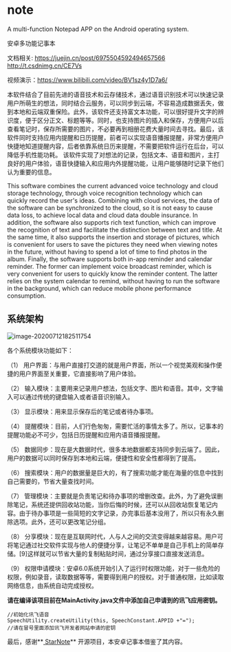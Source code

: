 # note
A multi-function Notepad APP on the Android operating system. 

安卓多功能记事本

文档相关: https://juejin.cn/post/6975504592494657566
http://t.csdnimg.cn/CE7Vs

视频演示：https://www.bilibili.com/video/BV1sz4y1D7a6/

本软件结合了目前先进的语音技术和云存储技术，通过语音识别技术可以快速记录用户所萌生的想法，同时结合云服务，可以同步到云端，不容易造成数据丢失，做到本地和云端双重保险。此外，该软件还支持富文本功能，可以很好提升文字的辨识度，便于区分正文、标题等等。同时，也支持图片的插入和保存，方便用户以后查看笔记时，保存所需要的图片，不必要再到相册花费大量时间去寻找。最后，该软件同时支持应用内提醒和日历提醒，前者可以实现语音播报提醒，非常方便用户快捷地知道提醒内容，后者依靠系统日历来提醒，不需要把软件运行在后台，可以降低手机性能功耗。
该软件实现了对想法的记录，包括文本、语音和图片，主打良好的用户体验，语音快捷输入和应用内外提醒功能，让用户能够随时记录下他们认为重要的信息。

This software combines the current advanced voice technology and cloud storage technology, through voice recognition technology which can quickly record the user's ideas. Combining with cloud services, the data of the software can be synchronized to the cloud, so it is not easy to cause data loss, to achieve local data and cloud data double insurance. In addition, the software also supports rich text function, which can improve the recognition of text and facilitate the distinction between text and title. At the same time, it also supports the insertion and storage of pictures, which is convenient for users to save the pictures they need when viewing notes in the future, without having to spend a lot of time to find photos in the album. Finally, the software supports both in-app reminder and calendar reminder. The former can implement voice broadcast reminder, which is very convenient for users to quickly know the reminder content. The latter relies on the system calendar to remind, without having to run the software in the background, which can reduce mobile phone performance consumption.

## 系统架构

![image-20200712182511754](C:\Users\wesle\AppData\Roaming\Typora\typora-user-images\image-20200712182511754.png)

各个系统模块功能如下：

（1） 用户界面：与用户直接打交道的就是用户界面，所以一个视觉美观和操作便捷的用户界面至关重要，它直接影响了用户体验。

（2） 输入模块：主要用来记录用户想法，包括文字、图片和语音。其中，文字输入可以通过传统的键盘输入或者语音识别输入。

（3） 显示模块：用来显示保存后的笔记或者待办事项。

（4） 提醒模块：目前，人们行色匆匆，需要忙活的事情太多了。所以，记事本的提醒功能必不可少，包括日历提醒和应用内语音播报提醒。

（5） 数据同步：现在是大数据时代，很多本地数据都支持同步到云端了。因此，用户的数据可以同时保存到本地和云端，便捷性和安全性都得到了提高。

（6） 搜索模块：用户的数据量是巨大的，有了搜索功能才能在海量的信息中找到自己需要的，节省大量查找时间。

（7） 管理模块：主要就是负责笔记和待办事项的增删改查。此外，为了避免误删除笔记，系统还提供回收站功能，当你后悔的时候，还可以从回收站恢复笔记内容。由于待办事项是一些简短的文字记录，办完事后基本没用了，所以只有永久删除选项。此外，还可以更改笔记分组。

（8） 分享模块：现在是互联网时代，人与人之间的交流变得越来越容易。用户可将笔记通过社交软件实现与他人的便捷分享，让笔记不单单是自己手机上的简单存储。[9]这样就可以节省大量的复制粘贴时间，通过分享接口直接发送消息。

（9） 权限申请模块：安卓6.0系统开始引入了运行时权限功能，对于一些危险的权限，例如录音，读取数据等等，需要得到用户的授权。对于普通权限，比如读取网络信息，由系统自动完成授权。



**请在编译该项目前在MainActivity.java文件中添加自己申请到的讯飞应用密钥。**

```
//初始化讯飞语音
SpeechUtility.createUtility(this, SpeechConstant.APPID +"=");  
//请在冒号里面添加讯飞开发者网站申请的密钥
```

最后，感谢**[ StarNote](https://github.com/StarDxxx/StarNote)** 开源项目，本安卓记事本借鉴了其内容。
